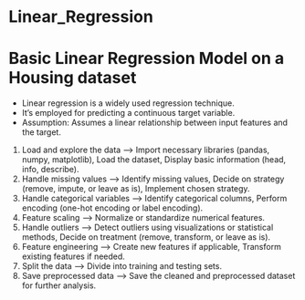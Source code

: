 # Linear_Regression

# Basic Linear Regression Model on a Housing dataset 

- Linear regression is a widely used regression technique.​
- It’s employed for predicting a continuous target variable.​
- Assumption: Assumes a linear relationship between input features and the target.​

1. Load and explore the data -->
Import necessary libraries (pandas, numpy, matplotlib),
 Load the dataset,
 Display basic information (head, info, describe).
2. Handle missing values -->
 Identify missing values,
 Decide on strategy (remove, impute, or leave as is),
 Implement chosen strategy.
3. Handle categorical variables -->
 Identify categorical columns,
 Perform encoding (one-hot encoding or label encoding).
4. Feature scaling -->
 Normalize or standardize numerical features.
5. Handle outliers -->
 Detect outliers using visualizations or statistical methods,
 Decide on treatment (remove, transform, or leave as is).
6. Feature engineering -->
 Create new features if applicable,
 Transform existing features if needed.
7. Split the data -->
 Divide into training and testing sets.
8. Save preprocessed data -->
 Save the cleaned and preprocessed dataset for further analysis.

